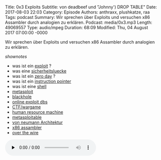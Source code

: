 Title: 0x3 Exploits
Subtitle: von deadbeef und "Johnny') DROP TABLE"
Date: 2017-08-03 22:03
Category: Episode
Authors: anthraxx, plushkatze, raa 
Tags: podcast
Summary: Wir sprechen über Exploits und versuchen x86 Assambler durch analogien zu erklären. 
Podcast: media/0x3.mp3
Length: 49069557
Type: audio/mpeg
Duration: 68:09
Modified: Thu, 04 August 2017 07:00:00 -0000

Wir sprechen über Exploits und versuchen x86 Assambler durch analogien zu erklären. 

*shownotes*
* was ist ein [exploit](https://de.wikipedia.org/wiki/Exploit) ?
* was eine [sicherheitsluecke](https://de.wikipedia.org/wiki/Sicherheitsl%C3%BCcke_(Software))
* was ist ein [zero day](https://de.wikipedia.org/wiki/Exploit#Zero-Day-Exploit) ?
* was ist ein [instruction pointer](https://de.wikipedia.org/wiki/Befehlsz%C3%A4hler) 
* was ist eine [shell](https://de.wikipedia.org/wiki/Shell_(Betriebssystem))
* [metasploit](https://www.rapid7.com/products/metasploit/download/editions/)
* [blackhole](https://en.wikipedia.org/wiki/Blackhole_exploit_kit)
* [online exploit dbs](https://www.exploit-db.com/)
* [CTF/wargame](https://en.wikipedia.org/wiki/Wargame_(hacking))
* [human resource machine](https://tomorrowcorporation.com/humanresourcemachine)
* [metasploitable](http://sourceforge.net/projects/metasploitable/files/Metasploitable2/)
* [von neumann Architektur](https://en.wikipedia.org/wiki/Von_Neumann_architecture)
* [x86 assambler](https://en.wikipedia.org/wiki/X86_assembly_language)
* [over the wire](http://overthewire.org/wargames/)

<audio preload="none" controls="enabled"><source type="audio/mp3" src="https://shw.rickmer.org/media/0x3.mp3"></audio>
